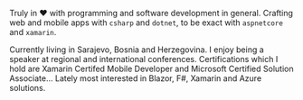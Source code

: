 Truly in ❤️ with programming and software development in general. Crafting web and mobile apps with `csharp` and `dotnet`, to be exact with `aspnetcore` and `xamarin`.

Currently living in Sarajevo, Bosnia and Herzegovina. I enjoy being a speaker at regional and international conferences. Certifications which I hold are Xamarin Certifed Mobile Developer and Microsoft Certified Solution Associate... Lately most interested in Blazor, F#, Xamarin and Azure solutions.

<!--
**almirvuk/almirvuk** is a ✨ _special_ ✨ repository because its `README.md` (this file) appears on your GitHub profile.

Here are some ideas to get you started:

- 🔭 I’m currently working on ...
- 🌱 I’m currently learning ...
- 👯 I’m looking to collaborate on ...
- 🤔 I’m looking for help with ...
- 💬 Ask me about ...
- 📫 How to reach me: ...
- 😄 Pronouns: ...
- ⚡ Fun fact: ...
-->
